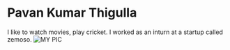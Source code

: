 # Pavan Kumar Thigulla
I like to watch movies, play cricket. I worked as an inturn at a startup called zemoso.
![MY PIC](https://github.com/pavankthigulla/assignment2-thigulla/blob/main/image.jepg)
